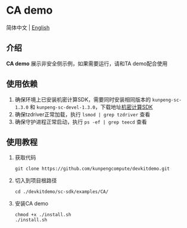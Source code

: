 # **CA demo**

简体中文 | [English](README_en.md)

## 介绍
**CA demo** 展示非安全侧示例，如果需要运行，请和TA demo配合使用

## 使用依赖

1. 确保环境上已安装机密计算SDK，需要同时安装相同版本的 `kunpeng-sc-1.3.0` 和 `kunpeng-sc-devel-1.3.0`，下载地址[机密计算SDK](https://mirrors.huaweicloud.com/kunpeng/archive/Kunpeng_SDK/itrustee/)
2. 确保tzdriver正常加载，执行 `lsmod | grep tzdriver` 查看
3. 确保守护进程正常启动，执行 `ps -ef | grep teecd` 查看

## 使用教程

1. 获取代码

   ```shell
   git clone https://github.com/kunpengcompute/devkitdemo.git
   ```

2. 切入到项目根路径

   ```shell
   cd ./devkitdemo/sc-sdk/examples/CA/
   ```

3. 安装CA demo

   ```shell
   chmod +x ./install.sh
   ./install.sh
   ```

